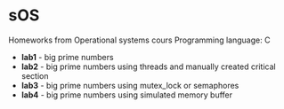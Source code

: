# sOS

Homeworks from Operational systems cours
Programming language: C
<ul>
  <li><b>lab1</b> - big prime numbers </li>
  <li><b>lab2</b> - big prime numbers using threads and manually created critical section </li>
  <li><b>lab3</b> - big prime numbers using mutex_lock or semaphores </li>
  <li><b>lab4</b> - big prime numbers using simulated memory buffer </li>
</ul>
